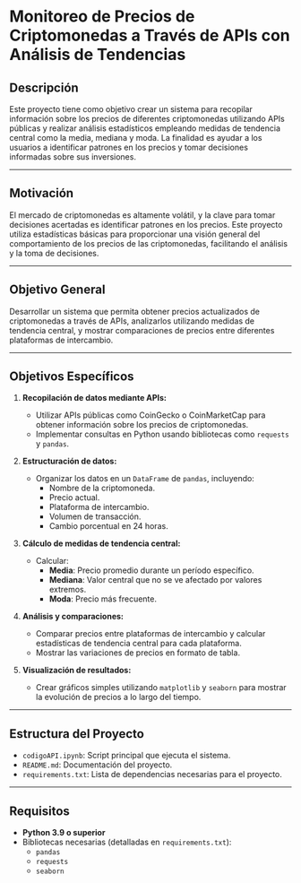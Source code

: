 # Monitoreo de Precios de Criptomonedas a Través de APIs con Análisis de Tendencias

## Descripción
Este proyecto tiene como objetivo crear un sistema para recopilar información sobre los precios de diferentes criptomonedas utilizando APIs públicas y realizar análisis estadísticos empleando medidas de tendencia central como la media, mediana y moda. La finalidad es ayudar a los usuarios a identificar patrones en los precios y tomar decisiones informadas sobre sus inversiones.

---

## Motivación
El mercado de criptomonedas es altamente volátil, y la clave para tomar decisiones acertadas es identificar patrones en los precios. Este proyecto utiliza estadísticas básicas para proporcionar una visión general del comportamiento de los precios de las criptomonedas, facilitando el análisis y la toma de decisiones.

---

## Objetivo General
Desarrollar un sistema que permita obtener precios actualizados de criptomonedas a través de APIs, analizarlos utilizando medidas de tendencia central, y mostrar comparaciones de precios entre diferentes plataformas de intercambio.

---

## Objetivos Específicos
1. **Recopilación de datos mediante APIs:**
   - Utilizar APIs públicas como CoinGecko o CoinMarketCap para obtener información sobre los precios de criptomonedas.
   - Implementar consultas en Python usando bibliotecas como `requests` y `pandas`.

2. **Estructuración de datos:**
   - Organizar los datos en un `DataFrame` de `pandas`, incluyendo:
     - Nombre de la criptomoneda.
     - Precio actual.
     - Plataforma de intercambio.
     - Volumen de transacción.
     - Cambio porcentual en 24 horas.

3. **Cálculo de medidas de tendencia central:**
   - Calcular:
     - **Media**: Precio promedio durante un período específico.
     - **Mediana**: Valor central que no se ve afectado por valores extremos.
     - **Moda**: Precio más frecuente.

4. **Análisis y comparaciones:**
   - Comparar precios entre plataformas de intercambio y calcular estadísticas de tendencia central para cada plataforma.
   - Mostrar las variaciones de precios en formato de tabla.

5. **Visualización de resultados:**
   - Crear gráficos simples utilizando `matplotlib` y `seaborn` para mostrar la evolución de precios a lo largo del tiempo.

---

## Estructura del Proyecto
- `codigoAPI.ipynb`: Script principal que ejecuta el sistema.
- `README.md`: Documentación del proyecto.
- `requirements.txt`: Lista de dependencias necesarias para el proyecto.

---

## Requisitos
- **Python 3.9 o superior**
- Bibliotecas necesarias (detalladas en `requirements.txt`):
  - `pandas`
  - `requests`
  - `seaborn`